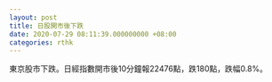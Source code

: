 ```yaml
---
layout: post
title: 日股開市後下跌
date: 2020-07-29 08:11:39.000000000 +08:00
categories: rthk
---
```


東京股市下跌。日經指數開市後10分鐘報22476點，跌180點，跌幅0.8%。
